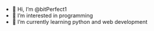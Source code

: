 - 👋 Hi, I’m @bitPerfect1
- 👀 I’m interested in programming
- 🌱 I’m currently learning python and web development

<!---
bitPerfect1/bitPerfect1 is a ✨ special ✨ repository because its `README.md` (this file) appears on your GitHub profile.
You can click the Preview link to take a look at your changes.
--->
